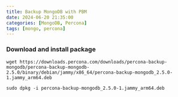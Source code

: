 ```yaml
---
title: Backup MongoDB with PBM
date: 2024-06-20 21:35:00
categories: [MongoDB, Percona]
tags: [mongo, percona]
---
```


### Download and install package

```console
wget https://downloads.percona.com/downloads/percona-backup-mongodb/percona-backup-mongodb-2.5.0/binary/debian/jammy/x86_64/percona-backup-mongodb_2.5.0-1.jammy_arm64.deb

sudo dpkg -i percona-backup-mongodb_2.5.0-1.jammy_arm64.deb 
```